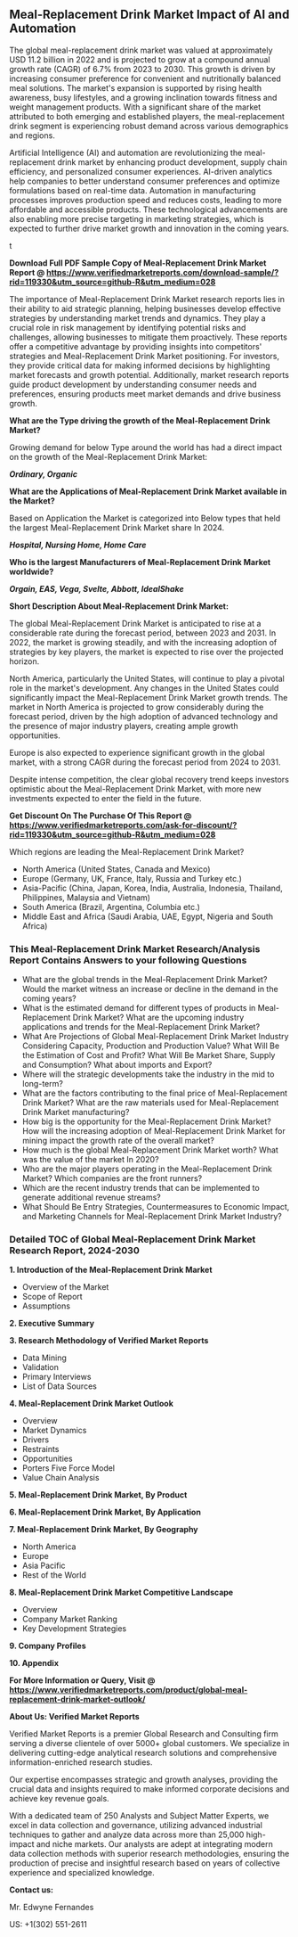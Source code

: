 <h2>Meal-Replacement Drink Market Impact of AI and Automation</h2><p>The global meal-replacement drink market was valued at approximately USD 11.2 billion in 2022 and is projected to grow at a compound annual growth rate (CAGR) of 6.7% from 2023 to 2030. This growth is driven by increasing consumer preference for convenient and nutritionally balanced meal solutions. The market's expansion is supported by rising health awareness, busy lifestyles, and a growing inclination towards fitness and weight management products. With a significant share of the market attributed to both emerging and established players, the meal-replacement drink segment is experiencing robust demand across various demographics and regions.</p><p>Artificial Intelligence (AI) and automation are revolutionizing the meal-replacement drink market by enhancing product development, supply chain efficiency, and personalized consumer experiences. AI-driven analytics help companies to better understand consumer preferences and optimize formulations based on real-time data. Automation in manufacturing processes improves production speed and reduces costs, leading to more affordable and accessible products. These technological advancements are also enabling more precise targeting in marketing strategies, which is expected to further drive market growth and innovation in the coming years.</p>t</p><p id="" class=""><strong>Download Full PDF Sample Copy of Meal-Replacement Drink Market Report @ <a href="https://www.verifiedmarketreports.com/download-sample/?rid=119330&utm_source=github-R&utm_medium=028" target="_blank">https://www.verifiedmarketreports.com/download-sample/?rid=119330&utm_source=github-R&utm_medium=028</a></strong></p><p>The importance of&nbsp;Meal-Replacement Drink Market research reports lies in their ability to aid strategic planning, helping businesses develop effective strategies by understanding market trends and dynamics. They play a crucial role in risk management by identifying potential risks and challenges, allowing businesses to mitigate them proactively. These reports offer a competitive advantage by providing insights into competitors' strategies and Meal-Replacement Drink Market positioning. For investors, they provide critical data for making informed decisions by highlighting market forecasts and growth potential. Additionally, market research reports guide product development by understanding consumer needs and preferences, ensuring products meet market demands and drive business growth.</p><p><strong>What are the&nbsp;Type driving the growth of the Meal-Replacement Drink Market?</strong></p><p id="" class="">Growing demand for below Type around the world has had a direct impact on the growth of the Meal-Replacement Drink Market:</p><em><strong>Ordinary, Organic</strong></em></p><strong>What are the&nbsp;Applications&nbsp;of Meal-Replacement Drink Market available in the Market?</strong></p><p id="" class="">Based on Application the Market is categorized into Below types that held the largest Meal-Replacement Drink Market share In 2024.</p><em><strong>Hospital, Nursing Home, Home Care</strong></em></p><strong>Who is the largest Manufacturers of Meal-Replacement Drink Market worldwide?</strong></p><p><em><strong>Orgain, EAS, Vega, Svelte, Abbott, IdealShake</strong></em></p><p id="" class=""><strong>Short Description About Meal-Replacement Drink Market:</strong></p><p>The global Meal-Replacement Drink Market is anticipated to rise at a considerable rate during the forecast period, between 2023 and 2031. In 2022, the market is growing steadily, and with the increasing adoption of strategies by key players, the market is expected to rise over the projected horizon.</p><p>North America, particularly the United States, will continue to play a pivotal role in the market's development. Any changes in the United States could significantly impact the Meal-Replacement Drink Market growth trends. The market in North America is projected to grow considerably during the forecast period, driven by the high adoption of advanced technology and the presence of major industry players, creating ample growth opportunities.</p><p>Europe is also expected to experience significant growth in the global market, with a strong CAGR during the forecast period from 2024 to 2031.</p><p>Despite intense competition, the clear global recovery trend keeps investors optimistic about the Meal-Replacement Drink Market, with more new investments expected to enter the field in the future.</p><p id="" class=""><strong>Get Discount On The Purchase Of This Report @ <a href="https://www.verifiedmarketreports.com/ask-for-discount/?rid=119330&utm_source=github-R&utm_medium=028" target="_blank">https://www.verifiedmarketreports.com/ask-for-discount/?rid=119330&utm_source=github-R&utm_medium=028</a></strong></p>Which regions are leading the Meal-Replacement Drink Market?</p><ul><li>North America (United States, Canada and Mexico)</li><li>Europe (Germany, UK, France, Italy, Russia and Turkey etc.)</li><li>Asia-Pacific (China, Japan, Korea, India, Australia, Indonesia, Thailand, Philippines, Malaysia and Vietnam)</li><li>South America (Brazil, Argentina, Columbia etc.)</li><li>Middle East and Africa (Saudi Arabia, UAE, Egypt, Nigeria and South Africa)</li></ul><h3 id="" class="">This Meal-Replacement Drink Market Research/Analysis Report Contains Answers to your following Questions</h3><ul><li>What are the global trends in the Meal-Replacement Drink Market? Would the market witness an increase or decline in the demand in the coming years?</li><li>What is the estimated demand for different types of products in Meal-Replacement Drink Market? What are the upcoming industry applications and trends for the Meal-Replacement Drink Market?</li><li>What Are Projections of Global Meal-Replacement Drink Market Industry Considering Capacity, Production and Production Value? What Will Be the Estimation of Cost and Profit? What Will Be Market Share, Supply and Consumption? What about imports and Export?</li><li>Where will the strategic developments take the industry in the mid to long-term?</li><li>What are the factors contributing to the final price of Meal-Replacement Drink Market? What are the raw materials used for Meal-Replacement Drink Market manufacturing?</li><li>How big is the opportunity for the Meal-Replacement Drink Market? How will the increasing adoption of Meal-Replacement Drink Market for mining impact the growth rate of the overall market?</li><li>How much is the global Meal-Replacement Drink Market worth? What was the value of the market In 2020?</li><li>Who are the major players operating in the Meal-Replacement Drink Market? Which companies are the front runners?</li><li>Which are the recent industry trends that can be implemented to generate additional revenue streams?</li><li>What Should Be Entry Strategies, Countermeasures to Economic Impact, and Marketing Channels for Meal-Replacement Drink Market Industry?</li></ul><h3 id="" class="">Detailed TOC of Global Meal-Replacement Drink Market Research Report, 2024-2030</h3><p id="" class=""><strong>1. Introduction of the Meal-Replacement Drink Market</strong></p><ul><li>Overview of the Market</li><li>Scope of Report</li><li>Assumptions</li></ul><p id="" class=""><strong>2. Executive Summary</strong></p><p id="" class=""><strong>3. Research Methodology of Verified Market Reports</strong></p><ul><li>Data Mining</li><li>Validation</li><li>Primary Interviews</li><li>List of Data Sources</li></ul><p id="" class=""><strong>4. Meal-Replacement Drink Market Outlook</strong></p><ul><li>Overview</li><li>Market Dynamics</li><li>Drivers</li><li>Restraints</li><li>Opportunities</li><li>Porters Five Force Model</li><li>Value Chain Analysis</li></ul><p id="" class=""><strong>5. Meal-Replacement Drink Market, By Product</strong></p><p id="" class=""><strong>6. Meal-Replacement Drink Market, By Application</strong></p><p id="" class=""><strong>7. Meal-Replacement Drink Market, By Geography</strong></p><ul><li>North America</li><li>Europe</li><li>Asia Pacific</li><li>Rest of the World</li></ul><p id="" class=""><strong>8. Meal-Replacement Drink Market Competitive Landscape</strong></p><ul><li>Overview</li><li>Company Market Ranking</li><li>Key Development Strategies</li></ul><p id="" class=""><strong>9. Company Profiles</strong></p><p id="" class=""><strong>10. Appendix</strong></p><p id="" class=""><strong>For More Information or Query, Visit @ <a href="https://www.verifiedmarketreports.com/product/global-meal-replacement-drink-market-outlook/" target="_blank">https://www.verifiedmarketreports.com/product/global-meal-replacement-drink-market-outlook/</a></strong></p><p id="" class=""><strong>About Us: Verified Market Reports</strong></p><p id="" class="">Verified Market Reports is a premier Global Research and Consulting firm serving a diverse clientele of over 5000+ global customers. We specialize in delivering cutting-edge analytical research solutions and comprehensive information-enriched research studies.</p><p id="" class="">Our expertise encompasses strategic and growth analyses, providing the crucial data and insights required to make informed corporate decisions and achieve key revenue goals.</p><p id="" class="">With a dedicated team of 250 Analysts and Subject Matter Experts, we excel in data collection and governance, utilizing advanced industrial techniques to gather and analyze data across more than 25,000 high-impact and niche markets. Our analysts are adept at integrating modern data collection methods with superior research methodologies, ensuring the production of precise and insightful research based on years of collective experience and specialized knowledge.</p><p id="" class=""><strong>Contact us:</strong></p><p id="" class="">Mr. Edwyne Fernandes</p><p id="" class="">US: +1(302) 551-2611</p>